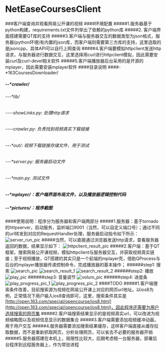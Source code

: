 # NetEaseCoursesClient
###客户端查询并观看网易公开课的视频
####环境配置
#####1.服务器基于python构建，requirements.txt文件列举出了依赖的python库
#####2.	客户端界面搭建需要QT库的支持
#####3.客户端与服务器交互的数据类型为json格式，服务器(python环境)有内置的json库，而客户端则需要第三方库的支持，这里选取的是jsoncpp，具体API可以自行上网查询
#####4.客户端要模拟httpclient发送http请求，与服务器进行数据交互，这里选择用curl进行httpclient模拟，因此需要安装curl及curl-devel相关软件
#####5.客户端播放器后台采用的是开源的mplayer，因此需要安装mplayer软件
####目录说明
####-*163CoursesDownloader/
##### --*crawler/
###### ---*lib/
###### ----showLinks.py: 处理http请求
###### ----crawler.py: 负责找到视频真实下载链接
###### ---*out/: 视频下载链接存储文件，用于测试
###### ---*server.py: 服务器启动文件
###### ---*main.py: 测试文件
##### --*mplayer/：客户端界面布局文件，以及播放器逻辑控制代码
##### --*pictures/：程序截图
####使用说明：程序分为服务器和客户端两部分
#####1.服务器：基于tornado的httpserver，启动服务，监听端口9001（当然，可以自定义端口号）；通过不同的url转发到对应的RequestHandler处理，服务器启动指令如下所示：
![server_run_pic](https://github.com/cls1991/163CoursesDownloader/raw/master/pictures/server_run_pic.png)
#####当然，可以直接通过浏览器发送http请求，查看服务器返回的数据，结果显示如下：
![httpclient_result_pic](https://github.com/cls1991/163CoursesDownloader/raw/master/pictures/httpclient_result_pic.png)
#####2.客户端：基于QT框架，搜索网易公开课视频，模拟httpclient与服务器交互，并获取视频真实链接；至于视频播放，QT搭建的其实只是一个前端的mplayer壳，借助QProcess与后台的mplayer播放器传递控制命令，完成播放器的基本操作；
######step1: 搜索
![search_pic](https://github.com/cls1991/163CoursesDownloader/raw/master/pictures/search_pic.png)
![search_result_1](https://github.com/cls1991/163CoursesDownloader/raw/master/pictures/search_result_1.png)
![search_result_2](https://github.com/cls1991/163CoursesDownloader/raw/master/pictures/search_result_2.png)
######step2: 播放
![play_pic](https://github.com/cls1991/163CoursesDownloader/raw/master/pictures/play_pic.png)
######step3: 音量调节
![volum_pic](https://github.com/cls1991/163CoursesDownloader/raw/master/pictures/volum_pic.png)
######step4: 进度条
![play_progress_pic_1](https://github.com/cls1991/163CoursesDownloader/raw/master/pictures/play_progress_pic_1.png)
![play_progress_pic_2](https://github.com/cls1991/163CoursesDownloader/raw/master/pictures/play_progress_pic_2.png)
####TODO
#####1.客户端搜索条件改善，目前搜索源为视频在网易公开课上对应的网页url地址。以ios8为例，正常情况下用户输入ios8查询即可，这里，搜索条件其实是[http://open.163.com/special/opencourse/ios8.html](http://open.163.com/special/opencourse/ios8.html)，因此程序还需要为用户选择搜索的网页集
#####2.客户端搜索结果显示的是视频真实url，可以改进为视频缩略图以及视频信息显示的数据集合
#####3.客户端需要添加视频缓冲动画，用于用户交互
#####4.服务器需要添加搜索结果缓存，这样客户端直接从缓存拉取数据，而不是重新抓取网页，分析处理网页，可以省去不必要的服务器开销
#####5.服务器搭建在本机上，局限性比较大，后期考虑租一台服务器，部署后台程序到远程服务器上，作为常驻进程



